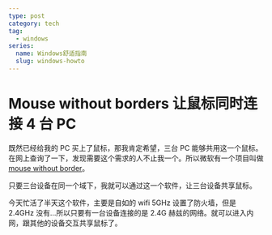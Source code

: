 ```yaml
---
type: post
category: tech
tag:
  - windows
series:
  name: Windows舒适指南
  slug: windows-howto
---
```


# Mouse without borders 让鼠标同时连接 4 台 PC

既然已经给我的 PC 买上了鼠标，那我肯定希望，三台 PC 能够共用这一个鼠标。在网上查询了一下，发现需要这个需求的人不止我一个。所以微软有一个项目叫做[mouse without border](https://www.microsoft.com/en-us/download/details.aspx?id=35460)。

只要三台设备在同一个域下，我就可以通过这一个软件，让三台设备共享鼠标。

今天忙活了半天这个软件，主要是自如的 wifi 5GHz 设置了防火墙，但是 2.4GHz 没有...所以只要有一台设备连接的是 2.4G 赫兹的网络。就可以进入内网，跟其他的设备交互共享鼠标了。
